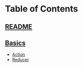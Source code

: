 # Table of Contents

## [README](/README.md)

## [Basics](SUMMARY.md)
  * [Action](basics/Action.md)
  * [Reducer](basics/Reducer.md)
